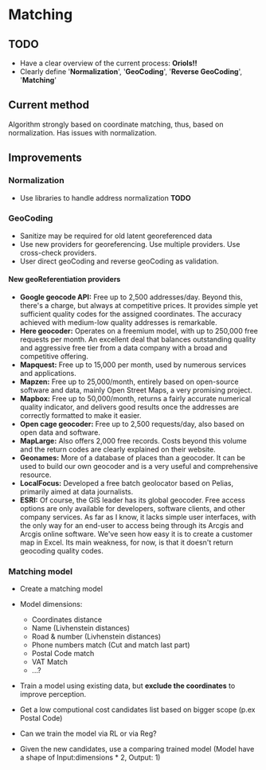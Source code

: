 # Matching

## TODO

- Have a clear overview of the current process: **Oriols!!**
- Clearly define '**Normalization**', '**GeoCoding**', '**Reverse GeoCoding**', '**Matching**'

## Current method

Algorithm strongly based on coordinate matching, thus, based on normalization.
Has issues with normalization.

## Improvements

### Normalization

- Use libraries to handle address normalization **TODO**

### GeoCoding

- Sanitize may be required for old latent georeferenced data
- Use new providers for georeferencing. Use multiple providers. Use cross-check providers.
- User direct geoCoding and reverse geoCoding as validation.


#### New geoReferentiation providers

- **Google geocode API:** Free up to 2,500 addresses/day. Beyond this, there's a charge, but always at competitive prices. It provides simple yet sufficient quality codes for the assigned coordinates. The accuracy achieved with medium-low quality addresses is remarkable.
- **Here geocoder:** Operates on a freemium model, with up to 250,000 free requests per month. An excellent deal that balances outstanding quality and aggressive free tier from a data company with a broad and competitive offering.
- **Mapquest:** Free up to 15,000 per month, used by numerous services and applications.
- **Mapzen:** Free up to 25,000/month, entirely based on open-source software and data, mainly Open Street Maps, a very promising project.
- **Mapbox:** Free up to 50,000/month, returns a fairly accurate numerical quality indicator, and delivers good results once the addresses are correctly formatted to make it easier.
- **Open cage geocoder:** Free up to 2,500 requests/day, also based on open data and software.
- **MapLarge:** Also offers 2,000 free records. Costs beyond this volume and the return codes are clearly explained on their website.
- **Geonames:** More of a database of places than a geocoder. It can be used to build our own geocoder and is a very useful and comprehensive resource.
- **LocalFocus:** Developed a free batch geolocator based on Pelias, primarily aimed at data journalists.
- **ESRI:** Of course, the GIS leader has its global geocoder. Free access options are only available for developers, software clients, and other company services. As far as I know, it lacks simple user interfaces, with the only way for an end-user to access being through its Arcgis and Arcgis online software. We've seen how easy it is to create a customer map in Excel. Its main weakness, for now, is that it doesn't return geocoding quality codes.


### Matching model

- Create a matching model
- Model dimensions:
    - Coordinates distance
    - Name (Livhenstein distances)
    - Road & number (Livhenstein distances)
    - Phone numbers match (Cut and match last part)
    - Postal Code match
    - VAT Match
    - ...?
- Train a model using existing data, but **exclude the coordinates** to improve perception.

- Get a low computional cost candidates list based on bigger scope (p.ex Postal Code)
- Can we train the model via RL or via Reg?
- Given the new candidates, use a comparing trained model (Model have a shape of Input:dimensions * 2, Output: 1)